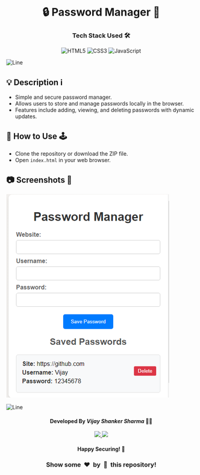 <h1 align='center'><b>🔒 Password Manager 🔑</b></h1>

<!-- -------------------------------------------------------------------------------------------------------------- -->

<h3 align='center'>Tech Stack Used 🛠️</h3>

<div align='center'>

  ![HTML5](https://img.shields.io/badge/html5-%23E34F26.svg?style=for-the-badge&logo=html5&logoColor=white)
  ![CSS3](https://img.shields.io/badge/css3-%231572B6.svg?style=for-the-badge&logo=css3&logoColor=white)
  ![JavaScript](https://img.shields.io/badge/javascript-%23323330.svg?style=for-the-badge&logo=javascript&logoColor=%23F7DF1E)

</div>

![Line](https://github.com/Avdhesh-Varshney/WebMasterLog/assets/114330097/4b78510f-a941-45f8-a9d5-80ed0705e847)

<!-- -------------------------------------------------------------------------------------------------------------- -->

## 💡 Description ℹ️

- Simple and secure password manager.
- Allows users to store and manage passwords locally in the browser.
- Features include adding, viewing, and deleting passwords with dynamic updates.

<!-- -------------------------------------------------------------------------------------------------------------- -->

## 🚀 How to Use 🕹️

- Clone the repository or download the ZIP file.
- Open `index.html` in your web browser.

<!-- -------------------------------------------------------------------------------------------------------------- -->

## 📷 Screenshots 📸

<!-- Add screenshots or demo GIFs of your application -->

![Screenshot](./image.png)

![Line](https://github.com/Avdhesh-Varshney/WebMasterLog/assets/114330097/4b78510f-a941-45f8-a9d5-80ed0705e847)

<!-- -------------------------------------------------------------------------------------------------------------- -->

<h4 align='center'>Developed By <b><i>Vijay Shanker Sharma</i></b> 👨‍💻</h4>
<p align='center'>
  <a href='https://www.linkedin.com/in/your-linkedin-profile/'>
    <img src='https://img.shields.io/badge/linkedin-%230077B5.svg?style=for-the-badge&logo=linkedin&logoColor=white' />
  </a>
  <a href='https://github.com/your-github-profile'>
    <img src='https://img.shields.io/badge/github-%23121011.svg?style=for-the-badge&logo=github&logoColor=white' />
  </a>
</p>

<h4 align='center'>Happy Securing! 🔐</h4>

<h3 align="center">Show some &nbsp;❤️&nbsp; by &nbsp;🌟&nbsp; this repository!</h3>
